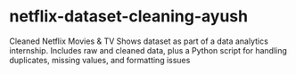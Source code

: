 # netflix-dataset-cleaning-ayush
Cleaned Netflix Movies &amp; TV Shows dataset as part of a data analytics internship. Includes raw and cleaned data, plus a Python script for handling duplicates, missing values, and formatting issues
